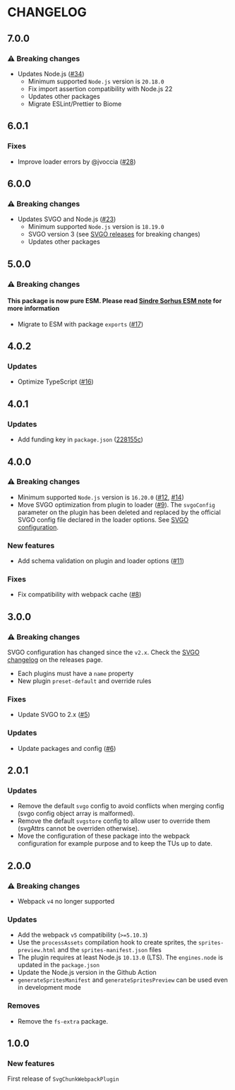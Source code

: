 # CHANGELOG

## 7.0.0

### ⚠️ Breaking changes

- Updates Node.js ([#34](https://github.com/yoriiis/svg-chunk-webpack-plugin/pull/34))
  - Minimum supported `Node.js` version is `20.18.0`
  - Fix import assertion compatibility with Node.js 22
  - Updates other packages
  - Migrate ESLint/Prettier to Biome

## 6.0.1

### Fixes

- Improve loader errors by @jvoccia ([#28](https://github.com/yoriiis/svg-chunk-webpack-plugin/pull/28))

## 6.0.0

### ⚠️ Breaking changes

- Updates SVGO and Node.js ([#23](https://github.com/yoriiis/svg-chunk-webpack-plugin/pull/23))
  - Minimum supported `Node.js` version is `18.19.0`
  - SVGO version 3 (see [SVGO releases](https://github.com/svg/svgo/releases) for breaking changes)
  - Updates other packages

## 5.0.0

### ⚠️ Breaking changes

#### **This package is now pure ESM.** Please read [Sindre Sorhus ESM note](https://gist.github.com/sindresorhus/a39789f98801d908bbc7ff3ecc99d99c) for more information

- Migrate to ESM with package `exports` ([#17](https://github.com/yoriiis/svg-chunk-webpack-plugin/pull/17))

## 4.0.2

### Updates

- Optimize TypeScript ([#16](https://github.com/yoriiis/svg-chunk-webpack-plugin/pull/16))

## 4.0.1

### Updates

- Add funding key in `package.json` ([228155c](https://github.com/yoriiis/svg-chunk-webpack-plugin/commit/228155cd1dadd1592fb63b1e7e6085f63798c53b))

## 4.0.0

### ⚠️ Breaking changes

- Minimum supported `Node.js` version is `16.20.0` ([#12](https://github.com/yoriiis/svg-chunk-webpack-plugin/pull/12), [#14](https://github.com/yoriiis/svg-chunk-webpack-plugin/pull/14))
- Move SVGO optimization from plugin to loader ([#9](https://github.com/yoriiis/svg-chunk-webpack-plugin/pull/9)). The `svgoConfig` parameter on the plugin has been deleted and replaced by the official SVGO config file declared in the loader options. See [SVGO configuration](https://github.com/yoriiis/svg-chunk-webpack-plugin#loader).

### New features

- Add schema validation on plugin and loader options ([#11](https://github.com/yoriiis/svg-chunk-webpack-plugin/pull/11))

### Fixes

- Fix compatibility with webpack cache ([#8](https://github.com/yoriiis/svg-chunk-webpack-plugin/pull/8))

## 3.0.0

### ⚠️ Breaking changes

SVGO configuration has changed since the `v2.x`. Check the [SVGO changelog](https://github.com/svg/svgo/releases) on the releases page.

- Each plugins must have a `name` property
- New plugin `preset-default` and override rules

### Fixes

- Update SVGO to 2.x ([#5](https://github.com/yoriiis/svg-chunk-webpack-plugin/pull/5))

### Updates

- Update packages and config ([#6](https://github.com/yoriiis/svg-chunk-webpack-plugin/pull/6))

## 2.0.1

### Updates

- Remove the default `svgo` config to avoid conflicts when merging config (svgo config object array is malformed).
- Remove the default `svgstore` config to allow user to override them (svgAttrs cannot be overriden otherwise).
- Move the configuration of these package into the webpack configuration for example purpose and to keep the TUs up to date.

## 2.0.0

### ⚠ Breaking changes

- Webpack `v4` no longer supported

### Updates

- Add the webpack `v5` compatibility (`>=5.10.3`)
- Use the `processAssets` compilation hook to create sprites, the `sprites-preview.html` and the `sprites-manifest.json` files
- The plugin requires at least Node.js `10.13.0` (LTS). The `engines.node` is updated in the `package.json`
- Update the Node.js version in the Github Action
- `generateSpritesManifest` and `generateSpritesPreview` can be used even in development mode

### Removes

- Remove the `fs-extra` package.

## 1.0.0

### New features

First release of `SvgChunkWebpackPlugin`
